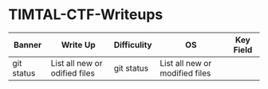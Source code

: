 # TIMTAL-CTF-Writeups

| Banner | Write Up | Difficulity | OS | Key Field |
| --- | --- | --- | --- | --- |
| git status | List all new or odified files | git status | List all new or modified files |
